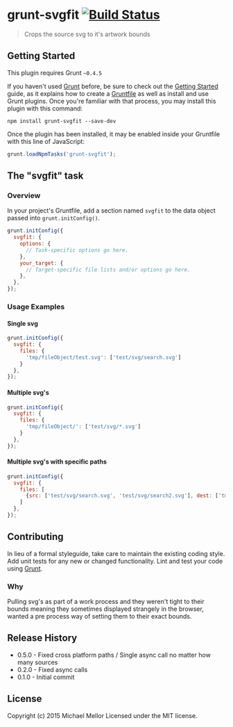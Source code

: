 # grunt-svgfit [![Build Status](https://travis-ci.org/mikemellor11/grunt-svgfit.svg?branch=master)](https://travis-ci.org/mikemellor11/grunt-svgfit)

> Crops the source svg to it's artwork bounds

## Getting Started
This plugin requires Grunt `~0.4.5`

If you haven't used [Grunt](http://gruntjs.com/) before, be sure to check out the [Getting Started](http://gruntjs.com/getting-started) guide, as it explains how to create a [Gruntfile](http://gruntjs.com/sample-gruntfile) as well as install and use Grunt plugins. Once you're familiar with that process, you may install this plugin with this command:

```shell
npm install grunt-svgfit --save-dev
```

Once the plugin has been installed, it may be enabled inside your Gruntfile with this line of JavaScript:

```js
grunt.loadNpmTasks('grunt-svgfit');
```

## The "svgfit" task

### Overview
In your project's Gruntfile, add a section named `svgfit` to the data object passed into `grunt.initConfig()`.

```js
grunt.initConfig({
  svgfit: {
    options: {
      // Task-specific options go here.
    },
    your_target: {
      // Target-specific file lists and/or options go here.
    },
  },
});
```

### Usage Examples

#### Single svg

```js
grunt.initConfig({
  svgfit: {
    files: {
      'tmp/fileObject/test.svg': ['test/svg/search.svg']
    }
  },
});
```

#### Multiple svg's

```js
grunt.initConfig({
  svgfit: {
    files: {
      'tmp/fileObject/': ['test/svg/*.svg']
    }
  },
});
```

#### Multiple svg's with specific paths

```js
grunt.initConfig({
  svgfit: {
    files: [
      {src: ['test/svg/search.svg', 'test/svg/search2.svg'], dest: ['tmp/fileArray/search.svg, tmp/fileArray/search2.svg']}
    ]
  },
});
```

## Contributing
In lieu of a formal styleguide, take care to maintain the existing coding style. Add unit tests for any new or changed functionality. Lint and test your code using [Grunt](http://gruntjs.com/).

### Why
Pulling svg's as part of a work process and they weren't tight to their bounds meaning they sometimes displayed strangely in the browser, wanted a pre process way of setting them to their exact bounds.

## Release History
* 0.5.0 - Fixed cross platform paths / Single async call no matter how many sources
* 0.2.0 - Fixed async calls
* 0.1.0 - Initial commit

## License
Copyright (c) 2015 Michael Mellor
Licensed under the MIT license.
